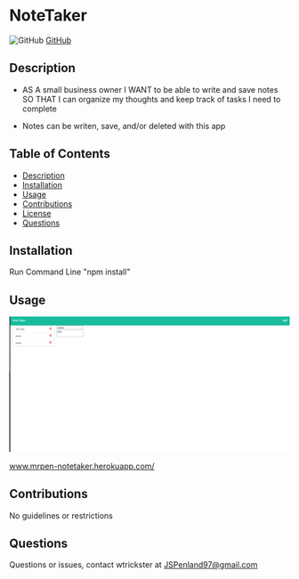   # NoteTaker
  
  ![GitHub](https://img.shields.io/badge/license-MIT-purple?style=plastic) [GitHub](https://github.com/Wtrickser/NoteTaker)
  
  
  ## **Description**

  * AS A small business owner
    I WANT to be able to write and save notes
    SO THAT I can organize my thoughts and keep track of tasks I need to complete
  
  * Notes can be writen, save, and/or deleted with this app
  
  
  ## Table of Contents
  * [Description](#Description)
  * [Installation](#Installation)
  * [Usage](#Usage)
  * [Contributions](#contributions)
  * [License](#license)
  * [Questions](#Questions)
  
  
  ## **Installation**
  
  Run Command Line "npm install"
  
  
  ## **Usage**
  
  ![Screenshot 1](Pic1.png)
  
  www.mrpen-notetaker.herokuapp.com/
  
  
  ## **Contributions**
  
  No guidelines or restrictions

  
  ## **Questions**
  
  Questions or issues, contact wtrickster at JSPenland97@gmail.com
